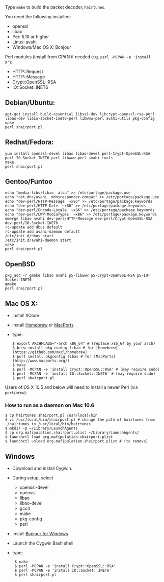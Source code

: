 Type `make` to build the packet decoder, `hairtunes`.

You need the following installed:

 * openssl
 * libao
 * Perl 5.10 or higher
 * Linux: avahi
 * Windows/Mac OS X: Bonjour

Perl modules (install from CPAN if needed e.g. `perl -MCPAN -e 'install X'`):

 * HTTP::Request
 * HTTP::Message
 * Crypt::OpenSSL::RSA
 * IO::Socket::INET6

## Debian/Ubuntu:

    apt-get install build-essential libssl-dev libcrypt-openssl-rsa-perl libao-dev libio-socket-inet6-perl libwww-perl avahi-utils pkg-config
    make
    perl shairport.pl

## Redhat/Fedora:

    yum install openssl-devel libao libao-devel perl-Crypt-OpenSSL-RSA perl-IO-Socket-INET6 perl-libwww-perl avahi-tools
    make
    perl shairport.pl

## Gentoo/Funtoo

    echo "media-libs/libao  alsa" >> /etc/portage/package.use
    echo "net-dns/avahi  mdnsresponder-compat" >> /etc/portage/package.use
    echo "dev-perl/HTTP-Message  ~x86" >> /etc/portage/package.keywords
    echo "dev-perl/HTTP-Date  ~x86" >> /etc/portage/package.keywords
    echo "dev-perl/Encode-Locale  ~x86" >> /etc/portage/package.keywords
    echo "dev-perl/LWP-MediaTypes  ~x86" >> /etc/portage/package.keywords
    emerge libao avahi dev-perl/HTTP-Message dev-perl/Crypt-OpenSSL-RSA dev-perl/IO-Socket-INET6
    rc-update add dbus default
    rc-update add avahi-daemon default
    /etc/init.d/dbus start
    /etc/init.d/avahi-daemon start
    make
    perl shairport.pl

## OpenBSD

    pkg_add -r gmake libao avahi p5-libwww p5-Crypt-OpenSSL-RSA p5-IO-Socket-INET6
    gmake
    perl shairport.pl

## Mac OS X:

  * install XCode
  * install [Homebrew](https://github.com/mxcl/homebrew) or [MacPorts](http://www.macports.org/)
  * type:

        $ export ARCHFLAGS="-arch x86_64" # (replace x86_64 by your arch)
        $ brew install pkg-config libao # for [Homebrew](https://github.com/mxcl/homebrew)
        $ port install pkgconfig libao # for [MacPorts](http://www.macports.org/)
        $ make
        $ perl -MCPAN -e 'install Crypt::OpenSSL::RSA' # (may require sudo)
        $ perl -MCPAN -e 'install IO::Socket::INET6' # (may require sudo)
        $ perl shairport.pl

  Users of OS X 10.5 and below will need to install a newer Perl (via `port`/`brew`).

### How to run as a daemon on Mac 10.6

    $ cp hairtunes shairport.pl /usr/local/bin
    $ vi /usr/local/bin/shairport.pl # change the path of hairtunes from ./hairtunes to /usr/local/bin/hairtunes
    $ mkdir -p ~/Library/LaunchAgents
    $ cp org.mafipulation.shairport.plist ~/Library/LaunchAgents/
    $ launchctl load org.mafipulation.shairport.plist
    $ launchctl unload org.mafipulation.shairport.plist # (to remove)

## Windows

 * Download and install Cygwin.
 * During setup, select
    * openssl-devel
    * openssl
    * libao
    * libao-devel
    * gcc4
    * make
    * pkg-config
    * perl
 * Install [Bonjour for Windows](http://support.apple.com/kb/DL999)
 * Launch the Cygwin Bash shell
 * type:

        $ make
        $ perl -MCPAN -e 'install Crypt::OpenSSL::RSA'
        $ perl -MCPAN -e 'install IO::Socket::INET6'
        $ perl shairport.pl
